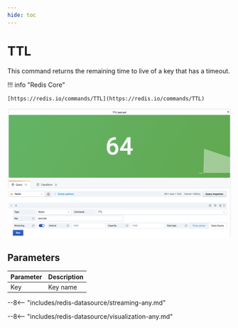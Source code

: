 ```yaml
---
hide: toc
---
```


# TTL

This command returns the remaining time to live of a key that has a timeout.

!!! info "Redis Core"

    [https://redis.io/commands/TTL](https://redis.io/commands/TTL)

![TTL](../../images/redis-datasource/commands/ttl.png)

## Parameters

| Parameter | Description |
| --------- | ----------- |
| Key       | Key name    |

--8<-- "includes/redis-datasource/streaming-any.md"

--8<-- "includes/redis-datasource/visualization-any.md"

